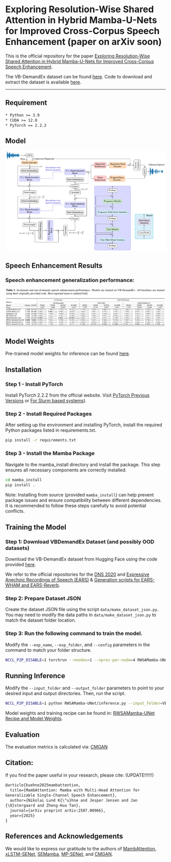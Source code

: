 # Exploring Resolution-Wise Shared Attention in Hybrid Mamba-U-Nets for Improved Cross-Corpus Speech Enhancement (paper on arXiv soon)
This is the official repository for the paper [Exploring Resolution-Wise Shared Attention in Hybrid Mamba-U-Nets for Improved Cross-Corpus Speech Enhancement](https://arxiv.org/abs/2507.00966v1).

The VB-DemandEx dataset can be found [here](https://huggingface.co/datasets/NikolaiKyhne/VB-DemandEx). Code to download and extract the dataset is available [here](https://github.com/NikolaiKyhne/RWSAMamba-UNet/blob/main/download_dataset.py).

---


## Requirement
    * Python >= 3.9
    * CUDA >= 12.0
    * PyTorch == 2.2.2

## Model

![RWSAMamba-UNet](https://github.com/NikolaiKyhne/RWSAMamba-UNet/blob/main/imgs/RWSA-MambaUNet.jpg)

## Speech Enhancement Results
### Speech enhancement generalization performance:
![VBDEMANDEx_Results](https://github.com/NikolaiKyhne/RWSAMamba-UNet/blob/main/imgs/results.jpg)

## Model Weights

Pre-trained model weights for inference can be found [here](https://github.com/NikolaiKyhne/RWSAMamba-UNet/tree/main/checkpoints).
## Installation

### Step 1 - Install PyTorch

Install PyTorch 2.2.2 from the official website. Visit [PyTorch Previous Versions](https://pytorch.org/get-started/previous-versions/) or [For Slurm based systems](https://hub.docker.com/r/pytorch/pytorch/tags)).

### Step 2 - Install Required Packages

After setting up the environment and installing PyTorch, install the required Python packages listed in requirements.txt.

```bash
pip install -r requirements.txt
```

### Step 3 - Install the Mamba Package

Navigate to the mamba_install directory and install the package. This step ensures all necessary components are correctly installed.

```bash
cd mamba_install
pip install .
```

Note: Installing from source (provided `mamba_install`) can help prevent package issues and ensure compatibility between different dependencies. It is recommended to follow these steps carefully to avoid potential conflicts.

## Training the Model

### Step 1: Download VBDemandEx Dataset (and possibly OOD datasets)
Download the VB-DemandEx dataset from Hugging Face using the code provided [here](https://github.com/NikolaiKyhne/MambAttention/blob/main/download_dataset.py).

We refer to the official repositories for the [DNS 2020](https://github.com/microsoft/DNS-Challenge/tree/interspeech2020/master) and [Expressive Anechoic Recordings of Speech (EARS)](https://github.com/facebookresearch/ears_dataset) & [Generation scripts for EARS-WHAM and EARS-Reverb](https://github.com/sp-uhh/ears_benchmark).

### Step 2: Prepare Dataset JSON

Create the dataset JSON file using the script `data/make_dataset_json.py`. You may need to modify the data paths in `data/make_dataset_json.py` to match the dataset folder location.

### Step 3: Run the following command to train the model.

Modify the `--exp_name`, `--exp_folder`, and `--config` parameters in the command to match your folder structure.

```bash
NCCL_P2P_DISABLE=1 torchrun --nnodes=1 --nproc-per-node=4 RWSAMamba-UNet/train.py --exp_name=seed3441 --exp_folder=results/ --config=RWSAMamba-UNet/checkpoints/RWSA_s.yaml
```

## Running Inference

Modify the `--input_folder` and `--output_folder` parameters to point to your desired input and output directories. Then, run the script.

```bash
NCCL_P2P_DISABLE=1 python RWSAMamba-UNet/inference.py --input_folder=VB-DemandEx/noisy_test --output_folder=output --checkpoint_file=results/g_00xxxxxx.pth --config=RWSAMamba-UNet/checkpoints/RWSA_s.yaml
```

Model weights and training recipe can be found in: [RWSAMamba-UNet Recipe and Model Weights](https://github.com/NikolaiKyhne/RWSAMamba-UNet/tree/main/checkpoints).

## Evaluation
The evaluation metrics is calculated via: [CMGAN](https://github.com/ruizhecao96/CMGAN/blob/main/src/tools/compute_metrics.py)  


## Citation:
If you find the paper useful in your research, please cite: (UPDATE!!!!!!) 
```
@article{kuehne2025mambattention,
  title={MambAttention: Mamba with Multi-Head Attention for Generalizable Single-Channel Speech Enhancement},
  author={Nikolai Lund K{\"u}hne and Jesper Jensen and Jan {\O}stergaard and Zheng-Hua Tan},
  journal={arXiv preprint arXiv:2507.00966},
  year={2025}
}
```

## References and Acknowledgements
We would like to express our gratitude to the authors of [MambAttention](https://github.com/NikolaiKyhne/MambAttention), [xLSTM-SENet](https://github.com/NikolaiKyhne/xLSTM-SENet), [SEMamba](https://github.com/RoyChao19477/SEMamba), [MP-SENet](https://github.com/yxlu-0102/MP-SENet/tree/main), and [CMGAN](https://github.com/ruizhecao96/CMGAN).

